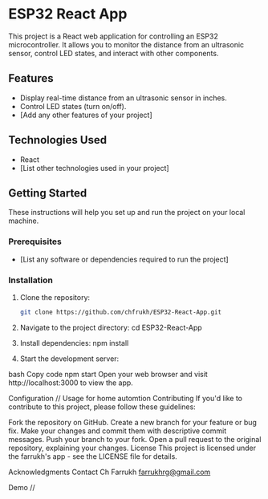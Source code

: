 # ESP32 React App

This project is a React web application for controlling an ESP32 microcontroller. It allows you to monitor the distance from an ultrasonic sensor, control LED states, and interact with other components.

## Features

- Display real-time distance from an ultrasonic sensor in inches.
- Control LED states (turn on/off).
- [Add any other features of your project]

## Technologies Used

- React
- [List other technologies used in your project]

## Getting Started

These instructions will help you set up and run the project on your local machine.

### Prerequisites

- [List any software or dependencies required to run the project]

### Installation

1. Clone the repository:

   ```bash
   git clone https://github.com/chfrukh/ESP32-React-App.git
2. Navigate to the project directory:
   cd ESP32-React-App
3. Install dependencies:
   npm install
4. Start the development server:

bash
Copy code
npm start
Open your web browser and visit http://localhost:3000 to view the app.

Configuration
//
Usage
for home automtion
Contributing
If you'd like to contribute to this project, please follow these guidelines:

Fork the repository on GitHub.
Create a new branch for your feature or bug fix.
Make your changes and commit them with descriptive commit messages.
Push your branch to your fork.
Open a pull request to the original repository, explaining your changes.
License
This project is licensed under the farrukh's app - see the LICENSE file for details.

Acknowledgments
Contact
Ch Farrukh
farrukhrg@gmail.com

Demo
//
